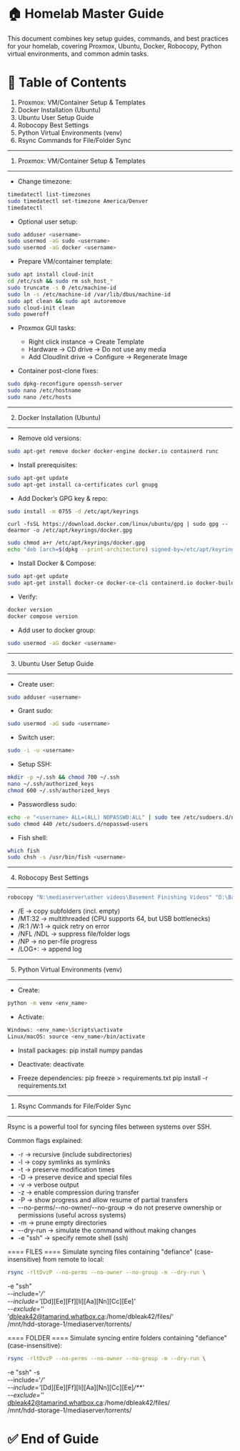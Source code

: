 # 🏠 Homelab Master Guide

This document combines key setup guides, commands, and best practices for your homelab, covering Proxmox, Ubuntu, Docker, Robocopy, Python virtual environments, and common admin tasks.


# 📑 Table of Contents

1. Proxmox: VM/Container Setup & Templates
2. Docker Installation (Ubuntu)
3. Ubuntu User Setup Guide
4. Robocopy Best Settings
5. Python Virtual Environments (venv)
6. Rsync Commands for File/Folder Sync


-------------------------------------------
1. Proxmox: VM/Container Setup & Templates
-------------------------------------------
- Change timezone:
```bash
timedatectl list-timezones
sudo timedatectl set-timezone America/Denver
timedatectl
```

- Optional user setup:
```bash
sudo adduser <username>
sudo usermod -aG sudo <username>
sudo usermod -aG docker <username>
```

- Prepare VM/container template:
```bash
sudo apt install cloud-init
cd /etc/ssh && sudo rm ssh_host_*
sudo truncate -s 0 /etc/machine-id
sudo ln -s /etc/machine-id /var/lib/dbus/machine-id
sudo apt clean && sudo apt autoremove
sudo cloud-init clean
sudo poweroff
```

- Proxmox GUI tasks:
    * Right click instance → Create Template
    * Hardware → CD drive → Do not use any media
    * Add CloudInit drive → Configure → Regenerate Image

- Container post-clone fixes:
```bash
sudo dpkg-reconfigure openssh-server
sudo nano /etc/hostname
sudo nano /etc/hosts
```

-------------------------------------------
2. Docker Installation (Ubuntu)
-------------------------------------------
- Remove old versions:
```bash
sudo apt-get remove docker docker-engine docker.io containerd runc
```

- Install prerequisites:
```bash
sudo apt-get update
sudo apt-get install ca-certificates curl gnupg
```

- Add Docker’s GPG key & repo:
```bash
sudo install -m 0755 -d /etc/apt/keyrings
```
    curl -fsSL https://download.docker.com/linux/ubuntu/gpg | sudo gpg --dearmor -o /etc/apt/keyrings/docker.gpg
```bash
sudo chmod a+r /etc/apt/keyrings/docker.gpg
echo "deb [arch=$(dpkg --print-architecture) signed-by=/etc/apt/keyrings/docker.gpg] https://download.docker.com/linux/ubuntu $(. /etc/os-release && echo $VERSION_CODENAME) stable" | sudo tee /etc/apt/sources.list.d/docker.list > /dev/null
```

- Install Docker & Compose:
```bash
sudo apt-get update
sudo apt-get install docker-ce docker-ce-cli containerd.io docker-buildx-plugin docker-compose-plugin
```

- Verify:
```bash
docker version
docker compose version
```

- Add user to docker group:
```bash
sudo usermod -aG docker <username>
```

-------------------------------------------
3. Ubuntu User Setup Guide
-------------------------------------------
- Create user:
```bash
sudo adduser <username>
```

- Grant sudo:
```bash
sudo usermod -aG sudo <username>
```

- Switch user:
```bash
sudo -i -u <username>
```

- Setup SSH:
```bash
mkdir -p ~/.ssh && chmod 700 ~/.ssh
nano ~/.ssh/authorized_keys
chmod 600 ~/.ssh/authorized_keys
```

- Passwordless sudo:
```bash
echo -e "<username> ALL=(ALL) NOPASSWD:ALL" | sudo tee /etc/sudoers.d/nopasswd-users
sudo chmod 440 /etc/sudoers.d/nopasswd-users
```

- Fish shell:
```bash
which fish
sudo chsh -s /usr/bin/fish <username>
```

-------------------------------------------
4. Robocopy Best Settings
-------------------------------------------
```bash
robocopy "N:\mediaserver\other videos\Basement Finishing Videos" "D:\Basement Finishing Videos" /E /MT:32 /R:1 /W:1 /NFL /NDL /NP /LOG+:robocopy.log
```

- /E → copy subfolders (incl. empty)
- /MT:32 → multithreaded (CPU supports 64, but USB bottlenecks)
- /R:1 /W:1 → quick retry on error
- /NFL /NDL → suppress file/folder logs
- /NP → no per-file progress
- /LOG+: → append log

-------------------------------------------
5. Python Virtual Environments (venv)
-------------------------------------------
- Create:
```bash
python -m venv <env_name>
```

- Activate:
```bash
Windows: <env_name>\Scripts\activate
Linux/macOS: source <env_name>/bin/activate
```

- Install packages:
    pip install numpy pandas

- Deactivate:
    deactivate

- Freeze dependencies:
    pip freeze > requirements.txt
    pip install -r requirements.txt

-------------------------------------------
1. Rsync Commands for File/Folder Sync
-------------------------------------------
Rsync is a powerful tool for syncing files between systems over SSH.

Common flags explained:
- -r → recursive (include subdirectories)
- -l → copy symlinks as symlinks
- -t → preserve modification times
- -D → preserve device and special files
- -v → verbose output
- -z → enable compression during transfer
- -P → show progress and allow resume of partial transfers
- --no-perms/--no-owner/--no-group → do not preserve ownership or permissions (useful across systems)
- -m → prune empty directories
- --dry-run → simulate the command without making changes
- -e "ssh" → specify remote shell (ssh)

==== FILES ====
Simulate syncing files containing "defiance" (case-insensitive) from remote to local:

```bash
rsync -rltDvzP --no-perms --no-owner --no-group -m --dry-run \
```
  -e "ssh" \
  --include='*/' \
  --include='*[Dd][Ee][Ff][Ii][Aa][Nn][Cc][Ee]*' \
  --exclude='*' \
  'dbleak42@tamarind.whatbox.ca:/home/dbleak42/files/' \
  /mnt/hdd-storage-1/mediaserver/torrents/

==== FOLDER ====
Simulate syncing entire folders containing "defiance" (case-insensitive):

```bash
rsync -rltDvzP --no-perms --no-owner --no-group -m --dry-run \
```
  -e "ssh" -s \
  --include='*/' \
  --include='*[Dd][Ee][Ff][Ii][Aa][Nn][Cc][Ee]*/**' \
  --exclude='*' \
  dbleak42@tamarind.whatbox.ca:/home/dbleak42/files/ \
  /mnt/hdd-storage-1/mediaserver/torrents/


# ✅ End of Guide
